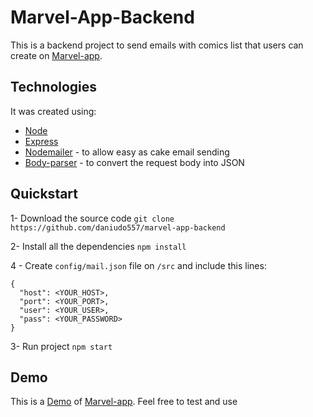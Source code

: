 # Marvel-App-Backend
This is a backend project to send emails with comics list that users can create on [Marvel-app](https://github.com/daniudo557/marvel-app).

## Technologies
It was created using:
- [Node](https://github.com/nodejs/node)
- [Express](https://github.com/expressjs/express)
- [Nodemailer](https://github.com/nodemailer/nodemailer) - to allow easy as cake email sending
- [Body-parser](https://github.com/expressjs/body-parser) - to convert the request body into JSON

## Quickstart

1- Download the source code
`git clone https://github.com/daniudo557/marvel-app-backend`

2- Install all the dependencies
`npm install`

4 - Create `config/mail.json` file on `/src` and include this lines:
```
{
  "host": <YOUR_HOST>,
  "port": <YOUR_PORT>,
  "user": <YOUR_USER>,
  "pass": <YOUR_PASSWORD>
}
```

3- Run project
`npm start`

## Demo
This is a [Demo](https://daniudo557.github.io/marvel-app/) of [Marvel-app](https://github.com/daniudo557/marvel-app). Feel free to test and use

